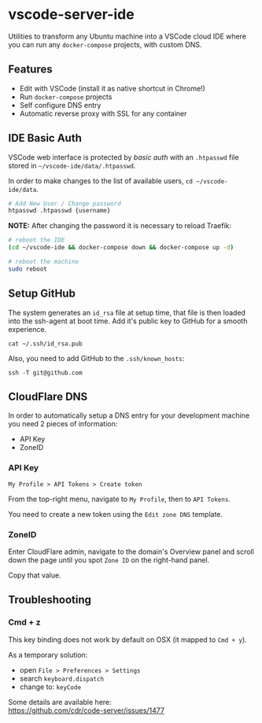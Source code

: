 # vscode-server-ide
Utilities to transform any Ubuntu machine into a VSCode cloud IDE where
you can run any `docker-compose` projects, with custom DNS.

## Features

- Edit with VSCode (install it as native shortcut in Chrome!)
- Run `docker-compose` projects
- Self configure DNS entry
- Automatic reverse proxy with SSL for any container

## IDE Basic Auth

VSCode web interface is protected by _basic auth_ with an `.htpasswd`
file stored in  `~/vscode-ide/data/.htpasswd`.

In order to make changes to the list of available users, `cd ~/vscode-ide/data`.

```bash
# Add New User / Change password
htpasswd .htpasswd {username} 
```

**NOTE:** After changing the password it is necessary to reload Traefik:

```bash
# reboot the IDE
(cd ~/vscode-ide && docker-compose down && docker-compose up -d)

# reboot the machine
sudo reboot
```

## Setup GitHub

The system generates an `id_rsa` file at setup time, that file is then loaded
into the ssh-agent at boot time. Add it's public key to GitHub for a smooth experience.

```
cat ~/.ssh/id_rsa.pub
```

Also, you need to add GitHub to the `.ssh/known_hosts`:

```
ssh -T git@github.com
```


## CloudFlare DNS

In order to automatically setup a DNS entry for your development
machine you need 2 pieces of information:

- API Key
- ZoneID

### API Key

```
My Profile > API Tokens > Create token
```

From the top-right menu, navigate to `My Profile`, then to `API Tokens`.

You need to create a new token using the `Edit zone DNS` template.

### ZoneID

Enter CloudFlare admin, navigate to the domain's Overview panel and
scroll down the page until you spot `Zone ID` on the right-hand panel.

Copy that value.

## Troubleshooting

### Cmd + z

This key binding does not work by default on OSX (it mapped to `Cmd + y`).

As a temporary solution:

- open `File > Preferences > Settings`
- search `keyboard.dispatch`
- change to: `keyCode`

Some details are available here:  
https://github.com/cdr/code-server/issues/1477
